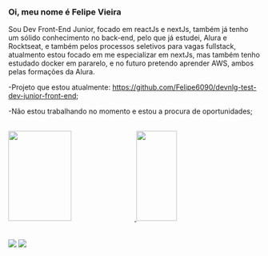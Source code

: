 ### Oi, meu nome é Felipe Vieira

Sou Dev Front-End Junior, focado em reactJs e nextJs, também já tenho um sólido conhecimento no back-end, pelo que já estudei, Alura e Rocktseat, e também pelos processos seletivos para vagas fullstack, atualmento estou focado em me especializar em nextJs, mas também tenho estudado docker em pararelo, e no futuro pretendo aprender AWS, ambos pelas formações da Alura.

-Projeto que estou atualmente: https://github.com/Felipe6090/devnlg-test-dev-junior-front-end;



-Não estou trabalhando no momento e estou a procura de oportunidades;
<br /><br />

<div>
  <a href="https://github.com/Felipe6090">
  <img height="180em" width="50%" src="https://github-readme-stats.vercel.app/api?username=Felipe6090&show_icons=true&theme=dark&include_all_commits=true&count_private=true"/>
  <img height="180em" width="40%" src="https://github-readme-stats.vercel.app/api/top-langs/?username=Felipe6090&layout=compact&langs_count=7&theme=dark"/>
</div>
  <br /><br />
  <div> 
  <a href="https://instagram.com/felipevieira962" target="_blank"><img src="https://img.shields.io/badge/-Instagram-%23E4405F?style=for-the-badge&logo=instagram&logoColor=white" target="_blank"></a>
  <a href="https://www.linkedin.com/in/felipe-borges-vieira-817a41176/" target="_blank"><img src="https://img.shields.io/badge/-LinkedIn-%230077B5?style=for-the-badge&logo=linkedin&logoColor=white" target="_blank"></a> 
</div>
